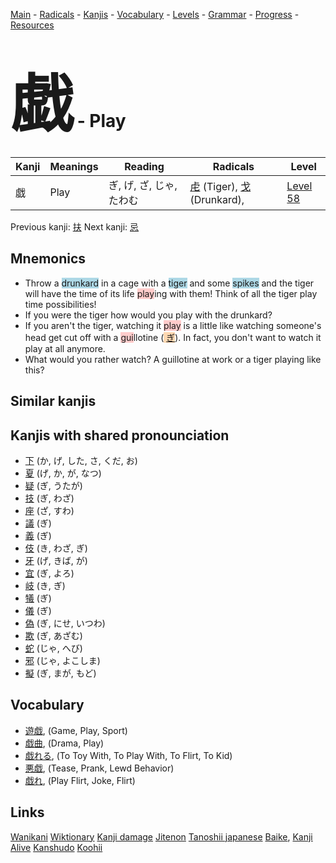 <style> bigfont {font-size: 100px}</style>
[Main](../README.md) -
[Radicals](../radicals.md) -
[Kanjis](../kanjis.md) -
[Vocabulary](../vocabulary.md) -
[Levels](../levels.md) -
[Grammar](../grammar.md) - 
[Progress](../progress.md) -
[Resources](../resources.md)
# <bigfont> 戯</bigfont> - Play 

| Kanji | Meanings | Reading | Radicals | Level |
| --- | --- | --- | --- | --- |
| 戯 | Play | ぎ, げ, ざ, じゃ, たわむ | [虍](../radicals/虍.md) (Tiger), [戈](../radicals/戈.md) (Drunkard),  | [Level 58](../levels/wk_level58.md) |

Previous kanji: [扶](扶.md) Next kanji: [忌](忌.md) 

## Mnemonics
 * Throw a <span style="background-color:#ADD8E6"> drunkard</span> in a cage with a <span style="background-color:#ADD8E6"> tiger</span> and some <span style="background-color:#ADD8E6"> spikes</span> and the tiger will have the time of its life <span style="background-color:#ffcccb"> play</span>ing with them! Think of all the tiger play time possibilities! 
* If you were the tiger how would you play with the drunkard? 
* If you aren't the tiger, watching it <span style="background-color:#ffcccb"> play</span> is a little like watching someone's head get cut off with a <span style="background-color:#ffcccb"> gui</span>llotine (<span style="background-color:#fed8b1"> [ぎ](https://jisho.org/search/ぎ)</span>). In fact, you don't want to watch it play at all anymore.
* What would you rather watch? A guillotine at work or a tiger playing like this?


## Similar kanjis
 


## Kanjis with shared pronounciation
 * [下](下.md) (か, げ, した, さ, くだ, お)
* [夏](夏.md) (げ, か, が, なつ)
* [疑](疑.md) (ぎ, うたが)
* [技](技.md) (ぎ, わざ)
* [座](座.md) (ざ, すわ)
* [議](議.md) (ぎ)
* [義](義.md) (ぎ)
* [伎](伎.md) (き, わざ, ぎ)
* [牙](牙.md) (げ, きば, が)
* [宜](宜.md) (ぎ, よろ)
* [岐](岐.md) (き, ぎ)
* [犠](犠.md) (ぎ)
* [儀](儀.md) (ぎ)
* [偽](偽.md) (ぎ, にせ, いつわ)
* [欺](欺.md) (ぎ, あざむ)
* [蛇](蛇.md) (じゃ, へび)
* [邪](邪.md) (じゃ, よこしま)
* [擬](擬.md) (ぎ, まが, もど)



## Vocabulary
 * [遊戯](../vocabulary/戯.md), (Game, Play, Sport)
* [戯曲](../vocabulary/戯.md), (Drama, Play)
* [戯れる](../vocabulary/戯.md), (To Toy With, To Play With, To Flirt, To Kid)
* [悪戯](../vocabulary/戯.md), (Tease, Prank, Lewd Behavior)
* [戯れ](../vocabulary/戯.md), (Play Flirt, Joke, Flirt)




## Links 


[Wanikani](https://www.wanikani.com/kanji/戯)
[Wiktionary](https://en.wiktionary.org/wiki/戯)
[Kanji damage](http://www.kanjidamage.com/kanji/search?utf8=✓&q=戯)
[Jitenon](https://jitenon.com/kanji/戯)
[Tanoshii japanese](https://www.tanoshiijapanese.com/dictionary/kanji.cfm?k=戯)
[Baike](https://baike.baidu.com/item/戯),
[Kanji Alive](https://app.kanjialive.com/戯)
[Kanshudo](https://www.kanshudo.com/searchmn?q=戯)
[Koohii](https://kanji.koohii.com/study/kanji/戯)
